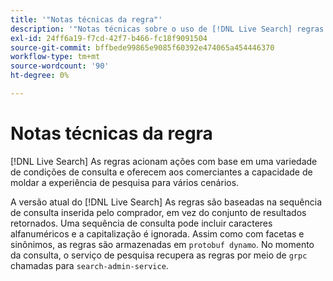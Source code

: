 ```yaml
---
title: '"Notas técnicas da regra"'
description: '"Notas técnicas sobre o uso de [!DNL Live Search] regras."'
exl-id: 24ff6a19-f7cd-42f7-b466-fc18f9091504
source-git-commit: bffbede99865e9085f60392e474065a454446370
workflow-type: tm+mt
source-wordcount: '90'
ht-degree: 0%

---
```


# Notas técnicas da regra

[!DNL Live Search] As regras acionam ações com base em uma variedade de condições de consulta e oferecem aos comerciantes a capacidade de moldar a experiência de pesquisa para vários cenários.

A versão atual do [!DNL Live Search] As regras são baseadas na sequência de consulta inserida pelo comprador, em vez do conjunto de resultados retornados. Uma sequência de consulta pode incluir caracteres alfanuméricos e a capitalização é ignorada. Assim como com facetas e sinônimos, as regras são armazenadas em `protobuf dynamo`. No momento da consulta, o serviço de pesquisa recupera as regras por meio de `grpc` chamadas para `search-admin-service`.
